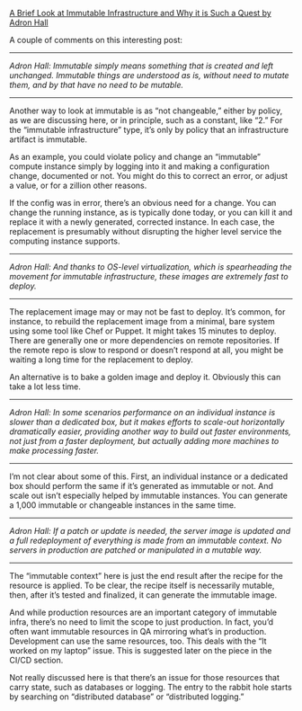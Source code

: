 [A Brief Look at Immutable Infrastructure and Why it is Such a Quest by Adron Hall](http://thenewstack.io/a-brief-look-at-immutable-infrastructure-and-why-it-is-such-a-quest/)

A couple of comments on this interesting post:

------------------------------

*Adron Hall: Immutable simply means something that is created and left unchanged. Immutable things are understood as is, without need to mutate them, and by that have no need to be mutable.*

------------------------------

Another way to look at immutable is as “not changeable,” either by policy, as we are discussing here, or in principle, such as a constant, like “2.” For the “immutable infrastructure” type, it’s only by policy that an infrastructure artifact is immutable. 

As an example, you could violate policy and change an “immutable” compute instance simply by logging into it and making a configuration change, documented or not. You might do this to correct an error, or adjust a value, or for a zillion other reasons. 

If the config was in error, there’s an obvious need for a change. You can change the running instance, as is typically done today, or you can kill it and replace it with a newly generated, corrected instance. In each case,  the replacement is presumably without disrupting the higher level service the computing instance supports.

------------------------------

*Adron Hall: And thanks to OS-level virtualization, which is spearheading the movement for immutable infrastructure, these images are extremely fast to deploy.*

------------------------------

The replacement image may or may not be fast to deploy. It’s common, for instance, to rebuild the replacement image from a minimal, bare system using some tool like Chef or Puppet. It might takes 15 minutes to deploy. There are generally one or more dependencies on remote repositories. If the remote repo is slow to respond or doesn’t respond at all, you might be waiting a long time for the replacement to deploy. 

An alternative is to bake a golden image and deploy it. Obviously this can take a lot less time.

------------------------------

*Adron Hall: In some scenarios performance on an individual instance is slower than a dedicated box, but it makes efforts to scale-out horizontally dramatically easier, providing another way to build out faster environments, not just from a faster deployment, but actually adding more machines to make processing faster.*

------------------------------

I’m not clear about some of this. First, an individual instance or a dedicated box should perform the same if it’s generated as immutable or not. And scale out isn’t especially helped by immutable instances. You can generate a 1,000 immutable or changeable instances in the same time. 

------------------------------

*Adron Hall: If a patch or update is needed, the server image is updated and a full redeployment of everything is made from an immutable context. No servers in production are patched or manipulated in a mutable way.*

------------------------------

The “immutable context” here is just the end result after the recipe for the resource is applied. To be clear, the recipe itself is necessarily mutable, then, after it’s tested and finalized, it can generate the immutable image. 

And while production resources are an important category of immutable infra, there’s no need to limit the scope to just production. In fact, you’d often want immutable resources in QA mirroring what’s in production. Development can use the same resources, too. This deals with the “It worked on my laptop” issue. This is suggested later on the piece in the CI/CD section.

Not really discussed here is that there’s an issue for those resources that carry state, such as databases or logging. The entry to the rabbit hole starts by searching on “distributed database” or “distributed logging.”
